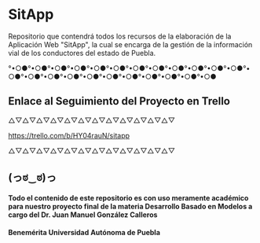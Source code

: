 # SitApp
Repositorio que contendrá todos los recursos de la elaboración de la Aplicación Web "SitApp", la cual se encarga de la gestión de la información vial de los conductores del estado de Puebla.

°•○●°•○●°•○●°•○●°•○●°•○●°•○●°•○●°•○●°•○●°•○●°•○●°•○●°•○●°•○●°•○●°•○●°•○●°•○●°•○●°•○●°•○●°•○●

## Enlace al Seguimiento del Proyecto en Trello
△▽△▽△▽△▽△▽△▽△▽△▽△▽△▽△▽△▽

https://trello.com/b/HY04rauN/sitapp

△▽△▽△▽△▽△▽△▽△▽△▽△▽△▽△▽△▽
  
## (っಠ‿ಠ)っ


#### Todo el contenido de este repositorio es con uso meramente académico para nuestro proyecto final de la materia Desarrollo Basado en Modelos a cargo del Dr. Juan Manuel González Calleros
#### Benemérita Universidad Autónoma de Puebla
